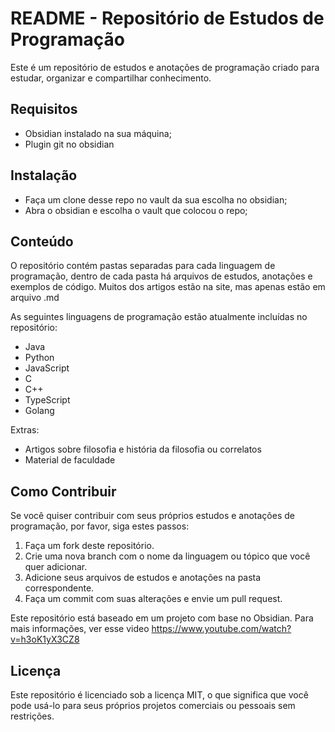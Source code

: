 
# README - Repositório de Estudos de Programação

Este é um repositório de estudos e anotações de programação criado para estudar, organizar e compartilhar conhecimento.

## Requisitos 
- Obsidian instalado na sua máquina; 
- Plugin git no obsidian

## Instalação 
- Faça um clone desse repo no vault da sua escolha no obsidian; 
- Abra o obsidian e escolha o vault que colocou o repo;

## Conteúdo

O repositório contém pastas separadas para cada linguagem de programação, dentro de cada pasta há arquivos de estudos, anotações e exemplos de código.  Muitos dos artigos estão na site, mas apenas estão em arquivo .md

As seguintes linguagens de programação estão atualmente incluídas no repositório:

-   Java
-   Python
-   JavaScript
-   C
-   C++
-   TypeScript
-   Golang

Extras: 
- Artigos sobre filosofia e história da filosofia ou correlatos
- Material de faculdade

## Como Contribuir

Se você quiser contribuir com seus próprios estudos e anotações de programação, por favor, siga estes passos:

1.  Faça um fork deste repositório.
2.  Crie uma nova branch com o nome da linguagem ou tópico que você quer adicionar.
3.  Adicione seus arquivos de estudos e anotações na pasta correspondente.
4.  Faça um commit com suas alterações e envie um pull request.

Este repositório está baseado em um projeto com base no Obsidian. Para mais informações, ver esse video https://www.youtube.com/watch?v=h3oK1yX3CZ8

## Licença

Este repositório é licenciado sob a licença MIT, o que significa que você pode usá-lo para seus próprios projetos comerciais ou pessoais sem restrições. 

